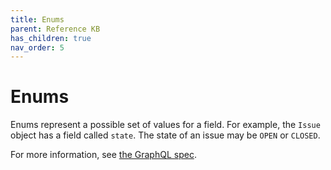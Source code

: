 ```yaml
---
title: Enums
parent: Reference KB
has_children: true
nav_order: 5
---
```


# Enums

Enums represent a possible set of values for a field. For example, the `Issue` object has a field called `state`. The state of an issue may be `OPEN` or `CLOSED`.

For more information, see [the GraphQL spec](https://facebook.github.io/graphql/#sec-Enums).

